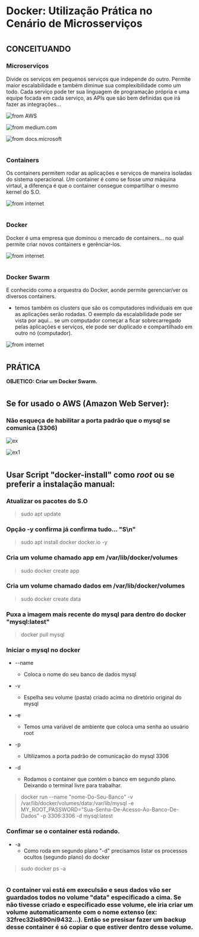 # Docker: Utilização Prática no Cenário de Microsserviços
#

## ****CONCEITUANDO****

### **Microserviços**
Divide os serviços em pequenos serviços que independe do outro. Permite maior escalabilidade e também diminue sua complexibilidade como um todo. Cada serviço pode ter sua linguagem de programação própria e uma equipe focada em cada serviço, as APIs que são bem definidas que irá fazer as integrações...

![from AWS](./img/microservice1.png)

![from medium.com](./img/microservice2.png)

![from docs.microsoft](./img/microservice3.png)
#
### **Containers**
Os containers permitem rodar as aplicações e serviços de maneira isoladas do sistema operacional. *Um* container é como se fosse *uma* máquina virtaul, a diferença é que o container consegue compartilhar o mesmo kernel do S.O.

![from internet](./img/container1.png)
#
### **Docker**
Docker é uma empresa que dominou o mercado de containers... no qual permite criar novos containers e gerênciar-los.

![from internet](./img/docker1.jpg)
#
### **Docker Swarm**
E conhecido como a orquestra do Docker, aonde permite gerenciar/ver os diversos containers.
- temos também os clusters que são os computadores individuais em que as aplicações serão rodadas. O exemplo da escalabilidade pode ser vista por aqui... se um computador começar a ficar sobrecarregado pelas aplicações e serviços, ele pode ser duplicado e compartilhado em outro nó (computador).

![from internet](./img/swarm.png)
#
#
## **PRÁTICA**
**OBJETICO: Criar um Docker Swarm.**
#

## Se for usado o AWS (Amazon Web Server):
### Não esqueça de habilitar a porta padrão que o mysql se comunica (3306)
![ex](./img/sec.png)

![ex1](./img/sec3306.png)

#

## **Usar Script "docker-install" como ***root*** ou se preferir a instalação manual:**

### Atualizar os pacotes do S.O 
> sudo apt update

### Opção -y confirma já confirma tudo... "S\n"
> sudo apt install docker docker.io -y

### Cria um volume chamado app em /var/lib/docker/volumes
> sudo docker create app

### Cria um volume chamado dados em /var/lib/docker/volumes
> sudo docker create data

### Puxa a imagem mais recente do mysql para dentro do docker "mysql:latest"
> docker pull mysql

### Iniciar o mysql no docker
- --name
  - Coloca o nome do seu banco de dados mysql
- -v
  - Espelha seu volume (pasta) criado acima no diretório original do mysql

- -e
  - Temos uma variável de ambiente que coloca uma senha ao usuário root

- -p
  - Ultilizamos a porta padrão de comunicação do mysql 3306

- -d
  - Rodamos o container que contém o banco em segundo plano. Deixando o terminal livre para trabalhar.
> docker run --name "nome-Do-Seu-Banco" -v /var/lib/docker/volumes/data:/var/lib/mysql -e MY_ROOT_PASSWORD="Sua-Senha-De-Acesso-Ao-Banco-De-Dados" -p 3306:3306 -d mysql:latest

### Confimar se o container está rodando.
- -a
  - Como roda em segundo plano "-d" precisamos listar os processos ocultos (segundo plano) do docker
> sudo docker ps -a

#

### O container vai está em execulsão e seus dados vão ser guardados todos no volume "data" especificado a cima. Se não tivesse criado e especificado esse volume, ele iria criar um volume automaticamente com o nome extenso (ex: 32frec32io890ni9432...). Então se presisar fazer um backup desse container é só copiar o que estiver dentro desse volume.

#